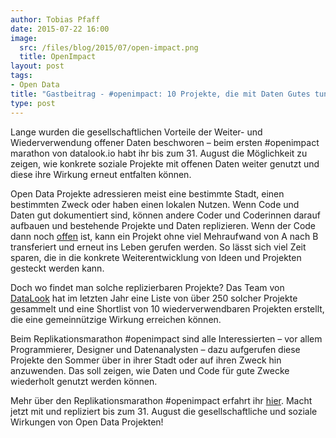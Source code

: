 ```yaml
---
author: Tobias Pfaff
date: 2015-07-22 16:00
image:
  src: /files/blog/2015/07/open-impact.png
  title: OpenImpact
layout: post
tags:
- Open Data
title: "Gastbeitrag - #openimpact: 10 Projekte, die mit Daten Gutes tun"
type: post
---
```

Lange wurden die gesellschaftlichen Vorteile der Weiter- und Wiederverwendung offener Daten beschworen – beim ersten #openimpact marathon von datalook.io habt ihr bis zum 31. August die Möglichkeit zu zeigen, wie konkrete soziale Projekte mit offenen Daten weiter genutzt und diese ihre Wirkung erneut entfalten können.

Open Data Projekte adressieren meist eine bestimmte Stadt, einen bestimmten Zweck oder haben einen lokalen Nutzen. Wenn Code und Daten gut dokumentiert sind, können andere Coder und Coderinnen darauf aufbauen und bestehende Projekte und Daten replizieren. Wenn der Code dann noch <a href="http://opendefinition.org" target="_blank">offen</a> ist, kann ein Projekt ohne viel Mehraufwand von A nach B transferiert und erneut ins Leben gerufen werden. So lässt sich viel Zeit sparen, die in die konkrete Weiterentwicklung von Ideen und Projekten gesteckt werden kann.

Doch wo findet man solche replizierbaren Projekte? Das Team von <a href="http://datalook.io" target="_blank">DataLook</a> hat im letzten Jahr eine Liste von über 250 solcher Projekte gesammelt und eine Shortlist von 10 wiederverwendbaren Projekten erstellt, die eine gemeinnützige Wirkung erreichen können.

Beim Replikationsmarathon #openimpact sind alle Interessierten – vor allem Programmierer, Designer und Datenanalysten – dazu aufgerufen diese Projekte den Sommer über in ihrer Stadt oder auf ihren Zweck hin anzuwenden. Das soll zeigen, wie Daten und Code für gute Zwecke wiederholt genutzt werden können.

Mehr über den Replikationsmarathon #openimpact erfahrt ihr <a href="http://blog.datalook.io/openimpact/" target="_blank">hier</a>. Macht jetzt mit und repliziert bis zum 31. August die gesellschaftliche und soziale Wirkungen von Open Data Projekten!
